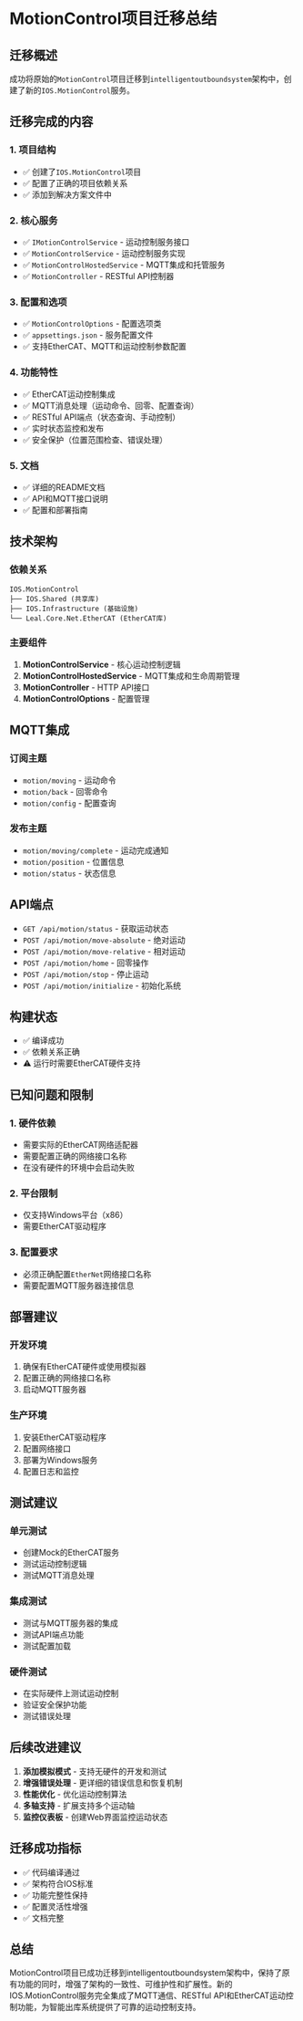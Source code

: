 # MotionControl项目迁移总结

## 迁移概述

成功将原始的`MotionControl`项目迁移到`intelligentoutboundsystem`架构中，创建了新的`IOS.MotionControl`服务。

## 迁移完成的内容

### 1. 项目结构
- ✅ 创建了`IOS.MotionControl`项目
- ✅ 配置了正确的项目依赖关系
- ✅ 添加到解决方案文件中

### 2. 核心服务
- ✅ `IMotionControlService` - 运动控制服务接口
- ✅ `MotionControlService` - 运动控制服务实现
- ✅ `MotionControlHostedService` - MQTT集成和托管服务
- ✅ `MotionController` - RESTful API控制器

### 3. 配置和选项
- ✅ `MotionControlOptions` - 配置选项类
- ✅ `appsettings.json` - 服务配置文件
- ✅ 支持EtherCAT、MQTT和运动控制参数配置

### 4. 功能特性
- ✅ EtherCAT运动控制集成
- ✅ MQTT消息处理（运动命令、回零、配置查询）
- ✅ RESTful API端点（状态查询、手动控制）
- ✅ 实时状态监控和发布
- ✅ 安全保护（位置范围检查、错误处理）

### 5. 文档
- ✅ 详细的README文档
- ✅ API和MQTT接口说明
- ✅ 配置和部署指南

## 技术架构

### 依赖关系
```
IOS.MotionControl
├── IOS.Shared (共享库)
├── IOS.Infrastructure (基础设施)
└── Leal.Core.Net.EtherCAT (EtherCAT库)
```

### 主要组件
1. **MotionControlService** - 核心运动控制逻辑
2. **MotionControlHostedService** - MQTT集成和生命周期管理
3. **MotionController** - HTTP API接口
4. **MotionControlOptions** - 配置管理

## MQTT集成

### 订阅主题
- `motion/moving` - 运动命令
- `motion/back` - 回零命令
- `motion/config` - 配置查询

### 发布主题
- `motion/moving/complete` - 运动完成通知
- `motion/position` - 位置信息
- `motion/status` - 状态信息

## API端点

- `GET /api/motion/status` - 获取运动状态
- `POST /api/motion/move-absolute` - 绝对运动
- `POST /api/motion/move-relative` - 相对运动
- `POST /api/motion/home` - 回零操作
- `POST /api/motion/stop` - 停止运动
- `POST /api/motion/initialize` - 初始化系统

## 构建状态

- ✅ 编译成功
- ✅ 依赖关系正确
- ⚠️ 运行时需要EtherCAT硬件支持

## 已知问题和限制

### 1. 硬件依赖
- 需要实际的EtherCAT网络适配器
- 需要配置正确的网络接口名称
- 在没有硬件的环境中会启动失败

### 2. 平台限制
- 仅支持Windows平台（x86）
- 需要EtherCAT驱动程序

### 3. 配置要求
- 必须正确配置`EtherNet`网络接口名称
- 需要配置MQTT服务器连接信息

## 部署建议

### 开发环境
1. 确保有EtherCAT硬件或使用模拟器
2. 配置正确的网络接口名称
3. 启动MQTT服务器

### 生产环境
1. 安装EtherCAT驱动程序
2. 配置网络接口
3. 部署为Windows服务
4. 配置日志和监控

## 测试建议

### 单元测试
- 创建Mock的EtherCAT服务
- 测试运动控制逻辑
- 测试MQTT消息处理

### 集成测试
- 测试与MQTT服务器的集成
- 测试API端点功能
- 测试配置加载

### 硬件测试
- 在实际硬件上测试运动控制
- 验证安全保护功能
- 测试错误处理

## 后续改进建议

1. **添加模拟模式** - 支持无硬件的开发和测试
2. **增强错误处理** - 更详细的错误信息和恢复机制
3. **性能优化** - 优化运动控制算法
4. **多轴支持** - 扩展支持多个运动轴
5. **监控仪表板** - 创建Web界面监控运动状态

## 迁移成功指标

- ✅ 代码编译通过
- ✅ 架构符合IOS标准
- ✅ 功能完整性保持
- ✅ 配置灵活性增强
- ✅ 文档完整

## 总结

MotionControl项目已成功迁移到intelligentoutboundsystem架构中，保持了原有功能的同时，增强了架构的一致性、可维护性和扩展性。新的IOS.MotionControl服务完全集成了MQTT通信、RESTful API和EtherCAT运动控制功能，为智能出库系统提供了可靠的运动控制支持。 